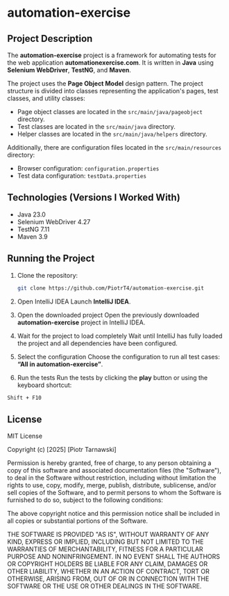 # automation-exercise

## Project Description
The **automation-exercise** project is a framework for automating tests for the web application **automationexercise.com**. It is written in **Java** using **Selenium WebDriver**, **TestNG**, and **Maven**.

The project uses the **Page Object Model** design pattern. The project structure is divided into classes representing the application's pages, test classes, and utility classes:

- Page object classes are located in the `src/main/java/pageobject` directory.
- Test classes are located in the `src/main/java` directory.
- Helper classes are located in the `src/main/java/helpers` directory.

Additionally, there are configuration files located in the `src/main/resources` directory:
- Browser configuration: `configuration.properties`
- Test data configuration: `testData.properties`

## Technologies (Versions I Worked With)
- Java 23.0
- Selenium WebDriver 4.27
- TestNG 7.11
- Maven 3.9

## Running the Project
1. Clone the repository:
   ```bash
   git clone https://github.com/PiotrT4/automation-exercise.git
   ```
2. Open IntelliJ IDEA
Launch **IntelliJ IDEA**.

3. Open the downloaded project
Open the previously downloaded **automation-exercise** project in IntelliJ IDEA.

4. Wait for the project to load completely
Wait until IntelliJ has fully loaded the project and all dependencies have been configured.

5. Select the configuration
Choose the configuration to run all test cases: **“All in automation-exercise”**.

6. Run the tests
Run the tests by clicking the **play** button or using the keyboard shortcut:
```bash
Shift + F10
```

## License

MIT License

Copyright (c) [2025] [Piotr Tarnawski]

Permission is hereby granted, free of charge, to any person obtaining a copy
of this software and associated documentation files (the "Software"), to deal
in the Software without restriction, including without limitation the rights
to use, copy, modify, merge, publish, distribute, sublicense, and/or sell
copies of the Software, and to permit persons to whom the Software is
furnished to do so, subject to the following conditions:

The above copyright notice and this permission notice shall be included in all
copies or substantial portions of the Software.

THE SOFTWARE IS PROVIDED "AS IS", WITHOUT WARRANTY OF ANY KIND, EXPRESS OR
IMPLIED, INCLUDING BUT NOT LIMITED TO THE WARRANTIES OF MERCHANTABILITY,
FITNESS FOR A PARTICULAR PURPOSE AND NONINFRINGEMENT. IN NO EVENT SHALL THE
AUTHORS OR COPYRIGHT HOLDERS BE LIABLE FOR ANY CLAIM, DAMAGES OR OTHER
LIABILITY, WHETHER IN AN ACTION OF CONTRACT, TORT OR OTHERWISE, ARISING FROM,
OUT OF OR IN CONNECTION WITH THE SOFTWARE OR THE USE OR OTHER DEALINGS IN THE
SOFTWARE.
